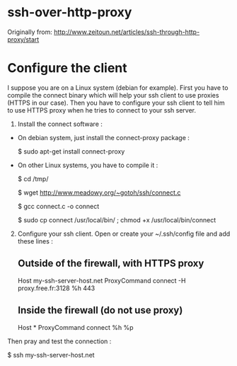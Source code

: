 ssh-over-http-proxy
===================

Originally from: http://www.zeitoun.net/articles/ssh-through-http-proxy/start

# Configure the client

I suppose you are on a Linux system (debian for example). First you have to compile the connect binary which will help your ssh client to use proxies (HTTPS in our case). Then you have to configure your ssh client to tell him to use HTTPS proxy when he tries to connect to your ssh server.

1. Install the connect software :

* On debian system, just install the connect-proxy package :

  $ sudo apt-get install connect-proxy

* On other Linux systems, you have to compile it :

  $ cd /tmp/

  $ wget http://www.meadowy.org/~gotoh/ssh/connect.c

  $ gcc connect.c -o connect

  $ sudo cp connect /usr/local/bin/ ; chmod +x /usr/local/bin/connect

2. Configure your ssh client. Open or create your ~/.ssh/config file and add these lines :

   ## Outside of the firewall, with HTTPS proxy
   Host my-ssh-server-host.net
     ProxyCommand connect -H proxy.free.fr:3128 %h 443
   ## Inside the firewall (do not use proxy)
   Host *
      ProxyCommand connect %h %p

Then pray and test the connection :

   $ ssh my-ssh-server-host.net
